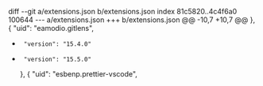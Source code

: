 diff --git a/extensions.json b/extensions.json
index 81c5820..4c4f6a0 100644
--- a/extensions.json
+++ b/extensions.json
@@ -10,7 +10,7 @@
     },
     {
       "uid": "eamodio.gitlens",
-      "version": "15.4.0"
+      "version": "15.5.0"
     },
     {
       "uid": "esbenp.prettier-vscode",
